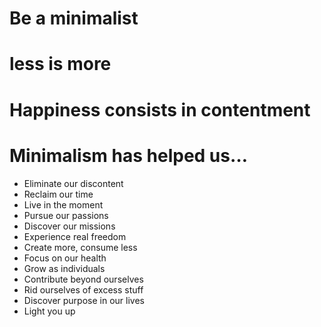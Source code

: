 # Be a minimalist
# less is more
# Happiness consists in contentment
# Minimalism has helped us…
- Eliminate our discontent
- Reclaim our time
- Live in the moment
- Pursue our passions
- Discover our missions
- Experience real freedom
- Create more, consume less
- Focus on our health
- Grow as individuals
- Contribute beyond ourselves
- Rid ourselves of excess stuff
- Discover purpose in our lives
- Light you up
